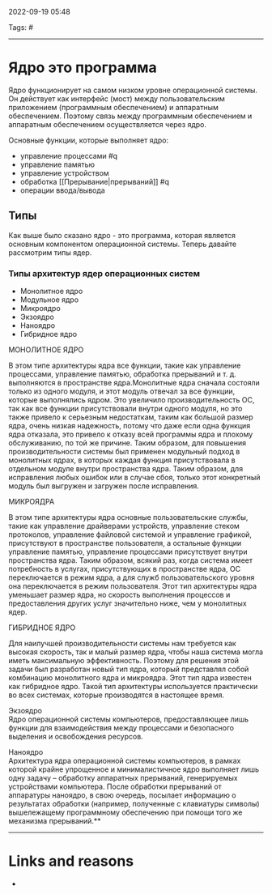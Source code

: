 2022-09-19
05:48

Tags: #
___
# Ядро это программа
Ядро функционирует на самом низком уровне операционной системы. Он действует как интерфейс (мост) между пользовательским приложением (программным обеспечением) и аппаратным обеспечением. Поэтому связь между программным обеспечением и аппаратным обеспечением осуществляется через ядро.

Основные функции, которые выполняет ядро:

-   управление процессами #q
-   управление памятью
-   управление устройством
-   обработка [[Прерывание|прерываний]] #q
-   операции ввода/вывода


## Типы

Как выше было сказано ядро - это программа, которая является основным компонентом операционной системы. Теперь давайте рассмотрим типы ядер.

### **Типы** архитектур **ядер операционных систем**
-   Монолитное ядро
-   Модульное ядро
-   Микроядро
-   Экзоядро
-   Наноядро
-   Гибридное ядро

МОНОЛИТНОЕ ЯДРО

В этом типе архитектуры ядра все функции, такие как управление процессами, управление памятью, обработка прерываний и т. д. выполняются в пространстве ядра.Монолитные ядра сначала состояли только из одного модуля, и этот модуль отвечал за все функции, которые выполнялись ядром. Это увеличило производительность ОС, так как все функции присутствовали внутри одного модуля, но это также привело к серьезным недостаткам, таким как большой размер ядра, очень низкая надежность, потому что даже если одна функция ядра отказала, это привело к отказу всей программы ядра и плохому обслуживанию, по той же причине. Таким образом, для повышения производительности системы был применен модульный подход в монолитных ядрах, в которых каждая функция присутствовала в отдельном модуле внутри пространства ядра. Таким образом, для исправления любых ошибок или в случае сбоя, только этот конкретный модуль был выгружен и загружен после исправления.

  

МИКРОЯДРА

В этом типе архитектуры ядра основные пользовательские службы, такие как управление драйверами устройств, управление стеком протоколов, управление файловой системой и управление графикой, присутствуют в пространстве пользователя, а остальные функции управление памятью, управление процессами присутствует внутри пространства ядра. Таким образом, всякий раз, когда система имеет потребность в услугах, присутствующих в пространстве ядра, ОС переключается в режим ядра, а для служб пользовательского уровня она переключается в режим пользователя. Этот тип архитектуры ядра уменьшает размер ядра, но скорость выполнения процессов и предоставления других услуг значительно ниже, чем у монолитных ядер.

  

ГИБРИДНОЕ ЯДРО

Для наилучшей производительности системы нам требуется как высокая скорость, так и малый размер ядра, чтобы наша система могла иметь максимальную эффективность. Поэтому для решения этой задачи был разработан новый тип ядра, который представлял собой комбинацию монолитного ядра и микроядра. Этот тип ядра известен как гибридное ядро. Такой тип архитектуры используется практически во всех системах, которые производятся в настоящее время.


  

Экзоядро  
Ядро операционной системы компьютеров, предоставляющее лишь функции для взаимодействия между процессами и безопасного выделения и освобождения ресурсов.

  
Наноядро  
Архитектура ядра операционной системы компьютеров, в рамках которой крайне упрощенное и минималистичное ядро выполняет лишь одну задачу – обработку аппаратных прерываний, генерируемых устройствами компьютера. После обработки прерываний от аппаратуры наноядро, в свою очередь, посылает информацию о результатах обработки (например, полученные с клавиатуры символы) вышележащему программному обеспечению при помощи того же механизма прерываний.**


___
# Links and reasons
- 